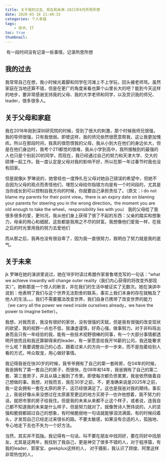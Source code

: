```yaml
---
title: 关于我的过去、现在和未来-2021年8月所思所想
date: 2020-03-18 21:40:33
categories: 个人幸福
tags:
    - 技术，IT
toc: true
thumbnail: 
---
```


​    有一段时间没有记录一些事情，记录所思所想

<!--more-->

## 我的过去

我常常自己在想，我小时候光着脚和同学在河滩上不上学玩，回头被老师骂。虽然家庭在当地还算不错，但是在更广的角度来看也算个山里长大的吧？能到今天这样的地步，要非常感谢支持我的父母、我的大学老师和同学，以及赏识我的师兄、leader，很多很多人。



## 关于父母和家庭

我在2018年刚到深圳研究院的时候，受到了很大的刺激，那个时候我师兄很强，我的导师很强，只有我很弱。即使这样，我的师兄依然很愿意帮我，这让我更加愧疚。所以在那段时间，我真的很怨恨我的父母，我从小到大在他们的身边长大，但是在他们身边时，我考个211都觉的很难，我从小学到高中，我所接触到的最强的人也只是个别前20的同学，而现在，我已经通过自己的努力和天津大学、交大的硕博一起工作。我一度认定是父母对我的影响不好，所以在那一年过春节时我也没有回家。

但是就像jk 罗琳说的，她曾经也一度挣扎在父母对她自己错误的希望中，但她不会因为父母的观点而责怪他们，埋怨父母给你指错方向是有一个时间段的，尤其是当你成长到可以控制自我方向的时候，你就要自己承担责任了。（原文：i do not blame my parents for their point view。there is an expiry date on blaming your parents for steering you in the wrong direction。the moment you are old enough to take the wheel，responsibility lies with you） 我的父母给了我很多很多的爱，更何况，我从他们身上获得了很了不起的东西：父亲的踏实和想象力，母亲的用心和细腻，这些都是我用之不尽的财富。我想像他们爱我一样，在我之后的时光里用我的努力去爱他们

而从那之后，我再也没有很自卑了，因为我一直很努力，我明白了努力就是我的底气。



## 关于未来

jk 罗琳在她的演讲里说过，她在18岁时读过希腊作家普鲁塔克写的一句话：“what we achieve inwardly will change outer reality（我们内心获得的将改变外部现实）”。她称那是一个惊人的断言，并在我们的生活中被证实了无数次。她在演讲中说到：他表明了我们与这个世界无法割舍的联系，事实上我们本身的存在就触及了他人的生活。。。我们不需要魔法改变世界，我们自身已携带了改变世界的能力（we carry all the power we need inside ourselves already，we have the power to imagine better）。

我想，对我而言，我没有很好的家世，没有很强的天赋，但是我有很强的改变现状的欲望，我的视野一点也不低，我谦虚谨慎，好奇心强，做事努力。对于非科班出身而且只有一年经验的我，能有一些技术视野很棒的同事，有一个大部分事情都透明开放而且和我还算聊得来的leader，有一家愿意给我开16薪的公司，我还能奢求什么呢？我要调整自己的心态，跟着过来人的方向一步一步来，而不是抱着给别人看的方式，哗众取宠，用心做好事情。

我记得我爸在快30岁的时候，我爷爷拥有了自己的第一套砖房，在04年的时候，我爸拥有了第一套自己的房子，而很快，在08年和14年，我爸拥有了自己的第二套、第三套房子，并且从镇上搬到了市里。即使每次都负债累累，我爸依然做着自己想做的事。我想，对我而言，我在30岁之前，不，更准确来说是2025年之前，我一定会拥有一套在太原的房子，这已经很满足了。这也是我爸对我的期待。事实上，我爸好像从来没想过在太原甚至更远的地方买房子--也许他想着，我不努力的话，就把市里的房子给我住。但是我的未来从来都不止这个样子，或者说，连我自己都不知道我的未来是什么样子，但是努力就对了。就像贺诗人贺炜说的，人的坚强和脆弱都超过自己的想象，有时候脆弱地一句话就能够泪流满面，有的时候闷着头，才发现自己已经走过来很长的路。不要太敏感，如果没有合适的人，孤独地、专心地走下去也不失为一个好方法。

当然，其实并不孤独。我记得有一句话，叫不要在朋友中找同好，要在同好中找朋友。尤其是这两年，我找到了我自己，更是神交了很多不错的人，对于程序猿，有我的leader、郭家宝、geekplux这样的人， 对于摄影，我认识了顾俊、阿里这样非常热忱的人，

